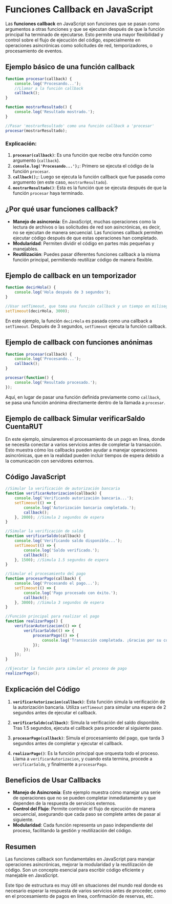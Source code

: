 # Funciones Callback en JavaScript

Las **funciones callback** en JavaScript son funciones que se pasan como argumentos a otras funciones y que se ejecutan después de que la función principal ha terminado de ejecutarse. Esto permite una mayor flexibilidad y control sobre el flujo de ejecución del código, especialmente en operaciones asincrónicas como solicitudes de red, temporizadores, o procesamiento de eventos.

## Ejemplo básico de una función callback

```javascript
function procesar(callback) {
    console.log('Procesando...');
    //Llamar a la función callback
    callback();
}

function mostrarResultado() {
    console.log('Resultado mostrado.');
}

//Pasar 'mostrarResultado' como una función callback a 'procesar'
procesar(mostrarResultado);
``` 

### Explicación:

1. **`procesar(callback)`**: Es una función que recibe otra función como argumento (`callback`).
2. **`console.log('Procesando...');`**: Primero se ejecuta el código de la función `procesar`.
3. **`callback();`**: Luego se ejecuta la función callback que fue pasada como argumento (en este caso, `mostrarResultado`).
4. **`mostrarResultado()`**: Esta es la función que se ejecuta después de que la función `procesar` haya terminado.

## ¿Por qué usar funciones callback?

- **Manejo de asincronía**: En JavaScript, muchas operaciones como la lectura de archivos o las solicitudes de red son asincrónicas, es decir, no se ejecutan de manera secuencial. Las funciones callback permiten ejecutar código después de que estas operaciones han completado.
- **Modularidad**: Permiten dividir el código en partes más pequeñas y manejables.
- **Reutilización**: Puedes pasar diferentes funciones callback a la misma función principal, permitiendo reutilizar código de manera flexible.

## Ejemplo de callback en un temporizador
```javascript
function decirHola() {
    console.log('Hola después de 3 segundos');
}

//Usar setTimeout, que toma una función callback y un tiempo en milisegundos
setTimeout(decirHola, 3000);
```

En este ejemplo, la función `decirHola` es pasada como una callback a `setTimeout`. Después de 3 segundos, `setTimeout` ejecuta la función callback.

## Ejemplo de callback con funciones anónimas
```javascript
function procesar(callback) {
    console.log('Procesando...');
    callback();
}

procesar(function() {
    console.log('Resultado procesado.');
});

```
Aquí, en lugar de pasar una función definida previamente como `callback`, se pasa una función anónima directamente dentro de la llamada a `procesar`.

## Ejemplo de callback Simular verificarSaldo CuentaRUT

En este ejemplo, simularemos el procesamiento de un pago en línea, donde se necesita conectar a varios servicios antes de completar la transacción. Esto muestra cómo los callbacks pueden ayudar a manejar operaciones asincrónicas, que en la realidad pueden incluir tiempos de espera debido a la comunicación con servidores externos.

## Código JavaScript

```javascript
//Simular la verificación de autorización bancaria
function verificarAutorizacion(callback) {
    console.log('Verificando autorización bancaria...');
    setTimeout(() => {
        console.log('Autorización bancaria completada.');
        callback();
    }, 2000); //Simula 2 segundos de espera
}

//Simular la verificación de saldo
function verificarSaldo(callback) {
    console.log('Verificando saldo disponible...');
    setTimeout(() => {
        console.log('Saldo verificado.');
        callback();
    }, 1500); //Simula 1.5 segundos de espera
}

//Simular el procesamiento del pago
function procesarPago(callback) {
    console.log('Procesando el pago...');
    setTimeout(() => {
        console.log('Pago procesado con éxito.');
        callback();
    }, 3000); //Simula 3 segundos de espera
}

//Función principal para realizar el pago
function realizarPago() {
    verificarAutorizacion(() => {
        verificarSaldo(() => {
            procesarPago(() => {
                console.log('Transacción completada. ¡Gracias por su compra!');
            });
        });
    });
}

//Ejecutar la función para simular el proceso de pago
realizarPago();
```

## Explicación del Código

1. **`verificarAutorizacion(callback)`**: Esta función simula la verificación de la autorización bancaria. Utiliza `setTimeout` para simular una espera de 2 segundos antes de ejecutar el callback.
   
2. **`verificarSaldo(callback)`**: Simula la verificación del saldo disponible. Tras 1.5 segundos, ejecuta el callback para proceder al siguiente paso.

3. **`procesarPago(callback)`**: Simula el procesamiento del pago, que tarda 3 segundos antes de completar y ejecutar el callback.

4. **`realizarPago()`**: Es la función principal que orquesta todo el proceso. Llama a `verificarAutorizacion`, y cuando esta termina, procede a `verificarSaldo`, y finalmente a `procesarPago`.

## Beneficios de Usar Callbacks

- **Manejo de Asincronía**: Este ejemplo muestra cómo manejar una serie de operaciones que no se pueden completar inmediatamente y que dependen de la respuesta de servicios externos.
- **Control del Flujo**: Permite controlar el flujo de ejecución de manera secuencial, asegurando que cada paso se complete antes de pasar al siguiente.
- **Modularidad**: Cada función representa un paso independiente del proceso, facilitando la gestión y reutilización del código.


## Resumen

Las funciones callback son fundamentales en JavaScript para manejar operaciones asincrónicas, mejorar la modularidad y la reutilización de código. Son un concepto esencial para escribir código eficiente y manejable en JavaScript.

Este tipo de estructura es muy útil en situaciones del mundo real donde es necesario esperar la respuesta de varios servicios antes de proceder, como en el procesamiento de pagos en línea, confirmación de reservas, etc.